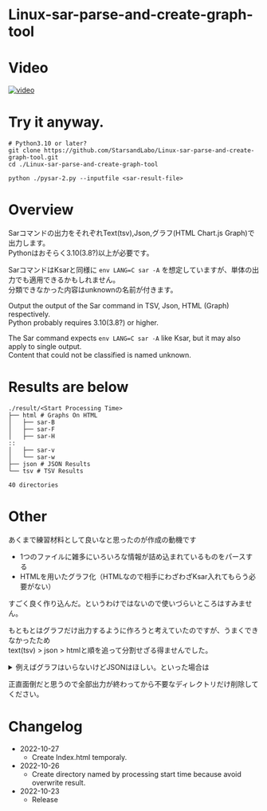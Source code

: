 # Linux-sar-parse-and-create-graph-tool

# Video
[![video](https://user-images.githubusercontent.com/63001062/197391157-33e9250e-43ec-494e-b13c-3288dd7ad400.png)](https://youtu.be/5BfkWg0g4zc)

# Try it anyway.

```shell
# Python3.10 or later?
git clone https://github.com/StarsandLabo/Linux-sar-parse-and-create-graph-tool.git
cd ./Linux-sar-parse-and-create-graph-tool

python ./pysar-2.py --inputfile <sar-result-file>
```

# Overview

Sarコマンドの出力をそれぞれText(tsv),Json,グラフ(HTML Chart.js Graph)で出力します。  
Pythonはおそらく3.10(3.8?)以上が必要です。  

SarコマンドはKsarと同様に `env LANG=C sar -A` を想定していますが、単体の出力でも適用できるかもしれません。  
分類できなかった内容はunknownの名前が付きます。

Output the output of the Sar command in TSV, Json, HTML (Graph) respectively.  
Python probably requires 3.10(3.8?) or higher.  

The Sar command expects `env LANG=C sar -A` like Ksar, but it may also apply to single output.  
Content that could not be classified is named unknown.  

# Results are below

```shell
./result/<Start Processing Time>
├── html # Graphs On HTML
│   ├── sar-B
│   ├── sar-F
│   ├── sar-H
::
│   ├── sar-v
│   └── sar-w
├── json # JSON Results
└── tsv # TSV Results

40 directories
```

# Other

あくまで練習材料として良いなと思ったのが作成の動機です
+ 1つのファイルに雑多にいろいろな情報が詰め込まれているものをパースする
+ HTMLを用いたグラフ化（HTMLなので相手にわざわざKsar入れてもらう必要がない）  

すごく良く作り込んだ。というわけではないので使いづらいところはすみません。  

もともとはグラフだけ出力するように作ろうと考えていたのですが、うまくできなかったため  
text(tsv) > json > htmlと順を追って分割せざる得ませんでした。  

<details><summary>例えばグラフはいらないけどJSONはほしい。といった場合は</summary>

`python pysar_simple_split.py --inputfile <sar-result-file>`　でsar -Aコマンドの実行結果をテキストに分割します。  
その後は結果がネストされている場合は `python pysar_split_nest.py --inputfile <target-text>` とし、  
ネストされていない場合は `python pysar_split_standard.py --inputfile <target-text>` とすることでJSONを取得できます。

ネストされてるとかされてないとかよくわからないかもしれませんが、たとえばCPU使用率(sar -u ALL)などはCPUコア単位で出力がされるため、  
コア単位で使用率の推移を見る場合は多少加工が必要になってしまい、そういう出力がされているものをネストされているもの。としています。  
反対にメモリ(sar -r)は取得対象がメモリ総量（メモリスロット毎になにか情報が取得されるわけではない）なのでこういったものはネストされていない。となります。  

テキストだけExcelに取り込んでExcelのグラフを作る。というのもgoodなのですが、ほぼ生のSarで達成できるのでした…

</details>

正直面倒だと思うので全部出力が終わってから不要なディレクトリだけ削除してください。

# Changelog
+ 2022-10-27
  + Create Index.html temporaly.
+ 2022-10-26
  + Create directory named by processing start time because avoid overwrite result.
+ 2022-10-23
  + Release
